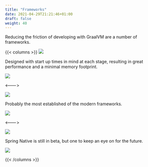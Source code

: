 ```yaml
---
title: "Frameworks"
date: 2021-04-29T21:21:46+01:00
draft: false
weight: 40
---
```


Reducing the friction of developing with GraalVM are a number of frameworks.

{{< columns >}}
[<img src="micronaut.png">](https://micronaut.io/)

Designed with start up times in mind at each stage, resulting in great performance and a minimal memory footprint.

[<img src="/github/GitHub-Mark-32px.png">](https://github.com/micronaut-projects/micronaut-aws)

<--->

[<img src="quarkus.png">](https://quarkus.io/)

Probably the most established of the modern frameworks.

[<img src="/github/GitHub-Mark-32px.png">](https://github.com/quarkusio/quarkus)

<--->

[<img src="spring-native.png">](https://github.com/spring-projects-experimental/spring-native)

Spring Native is still in beta, but one to keep an eye on for the future.

[<img src="/github/GitHub-Mark-32px.png">](https://github.com/spring-projects-experimental/spring-native)

{{< /columns >}}